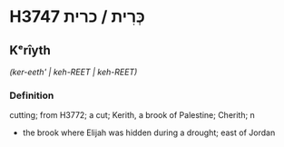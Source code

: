 # H3747 כְּרִית / כרית

## Kᵉrîyth

_(ker-eeth' | keh-REET | keh-REET)_

### Definition

cutting; from H3772; a cut; Kerith, a brook of Palestine; Cherith; n

- the brook where Elijah was hidden during a drought; east of Jordan

